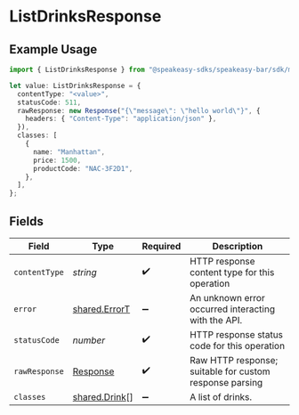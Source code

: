# ListDrinksResponse

## Example Usage

```typescript
import { ListDrinksResponse } from "@speakeasy-sdks/speakeasy-bar/sdk/models/operations";

let value: ListDrinksResponse = {
  contentType: "<value>",
  statusCode: 511,
  rawResponse: new Response("{\"message\": \"hello world\"}", {
    headers: { "Content-Type": "application/json" },
  }),
  classes: [
    {
      name: "Manhattan",
      price: 1500,
      productCode: "NAC-3F2D1",
    },
  ],
};
```

## Fields

| Field                                                                 | Type                                                                  | Required                                                              | Description                                                           |
| --------------------------------------------------------------------- | --------------------------------------------------------------------- | --------------------------------------------------------------------- | --------------------------------------------------------------------- |
| `contentType`                                                         | *string*                                                              | :heavy_check_mark:                                                    | HTTP response content type for this operation                         |
| `error`                                                               | [shared.ErrorT](../../../sdk/models/shared/errort.md)                 | :heavy_minus_sign:                                                    | An unknown error occurred interacting with the API.                   |
| `statusCode`                                                          | *number*                                                              | :heavy_check_mark:                                                    | HTTP response status code for this operation                          |
| `rawResponse`                                                         | [Response](https://developer.mozilla.org/en-US/docs/Web/API/Response) | :heavy_check_mark:                                                    | Raw HTTP response; suitable for custom response parsing               |
| `classes`                                                             | [shared.Drink](../../../sdk/models/shared/drink.md)[]                 | :heavy_minus_sign:                                                    | A list of drinks.                                                     |